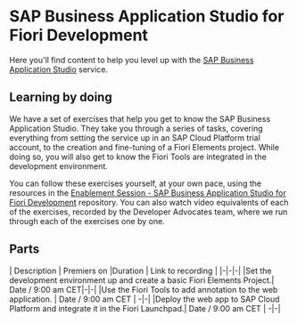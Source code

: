 # SAP Business Application Studio for Fiori Development

Here you'll find content to help you level up with the [SAP Business Application Studio](https://help.sap.com/viewer/9d1db9835307451daa8c930fbd9ab264/Cloud/en-US) service.

## Learning by doing

We have a set of exercises that help you get to know the SAP Business Application Studio. They take you through a series of tasks, covering everything from setting the service up in an SAP Cloud Platform trial account, 
to the creation and fine-tuning of a Fiori Elements project. While doing so, you will also get to know the Fiori Tools are integrated in the development environment. 

You can follow these exercises yourself, at your own pace, using the resources in the [Enablement Session - SAP Business Application Studio for Fiori Development](https://github.tools.sap/D056949/Virtual-Event-Pilot/) repository. 
You can also watch video equivalents of each of the exercises, recorded by the Developer Advocates team, where we run through each of the exercises one by one.

## Parts

| Description | Premiers on |Duration | Link to recording |
|-|-|-|
|Set the development environment up and create a basic Fiori Elements Project.| Date / 9:00 am CET|-|-|
|Use the Fiori Tools to add annotation to the web application. |  Date / 9:00 am CET | -|-|
|Deploy the web app to SAP Cloud Platform and integrate it in the Fiori Launchpad.|  Date / 9:00 am CET | -|-|

